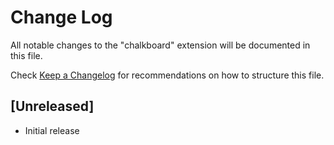 # Change Log
All notable changes to the "chalkboard" extension will be documented in this file.

Check [Keep a Changelog](http://keepachangelog.com/) for recommendations on how to structure this file.

## [Unreleased]
- Initial release
